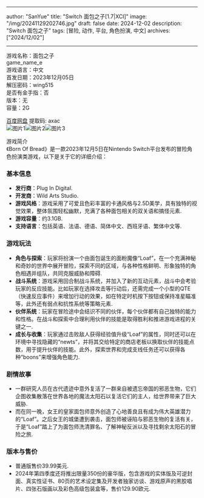
---
author: "SanYue"
title: "Switch 面包之子[1.7|XCI]"
image: "/img/20241129202746.jpg"
draft: false
date: 2024-12-02
description: "Switch 面包之子"
tags: [冒险, 动作, 平台, 角色扮演, 中文]
archives: ["2024/12/02"]

---

游戏名称：面包之子   
game_name_e    
游戏语言：中文  
首发日期：2023年12月05日  
解压密码：wing515  
是否有金手指：否  
版本：无   
容量：2G

[百度网盘](https://pan.baidu.com/s/1Jkw0qfDo9G8Ek57w56-0vg) 提取码: axac  
![图片1](/img/3a3683.jpg)![图片2](/img/52588b.jpg)![图片3](/img/7d02aa.jpg)  

游戏简介  
《Born Of Bread》是一款2023年12月5日在Nintendo Switch平台发布的冒险角色扮演类游戏，以下是关于它的详细介绍：

### 基本信息
- **发行商**：Plug In Digital.
- **开发商**：Wild Arts Studio.
- **游戏风格**：游戏采用了可爱且色彩丰富的卡通风格与2.5D美学，具有独特的视觉效果，整体氛围轻松幽默，充满了各种面包相关的双关语和搞怪元素.
- **游戏容量**：约3.1GB.
- **支持语言**：包括英语、法语、德语、简体中文、西班牙语、繁体中文等.

### 游戏玩法
- **角色与探索**：玩家将扮演一个由面包诞生的面粉魔像“Loaf”，在一个充满神秘和奇妙的世界中展开冒险，探索不同的区域，与各种性格鲜明、形象独特的角色相遇并组队，共同克服威胁和障碍.
- **战斗系统**：游戏采用回合制战斗系统，并加入了新的互动元素，战斗中会考验玩家的反应技能。比如玩家在选择攻击等行动后，还需完成一个小型的QTE（快速反应事件）来增加行动的效果，如在特定时机按下按钮或保持准星瞄准等，此外还有弱点和抗性系统等策略元素.
- **伙伴系统**：玩家在冒险途中会结识不同的伙伴，每个伙伴都有自己独特的能力和性格。在战斗和探索中合理利用伙伴的技能是取得胜利和推进游戏进程的关键之一.
- **成长与收集**：玩家通过击败敌人获得经验值升级“Loaf”的属性，同时还可以在环境中寻找隐藏的“newts”，并将其交给特定的商店老板以换取伙伴的技能点数，用于提升伙伴的技能。此外，探索世界和完成支线任务还可以获得各种“boons”来增强角色能力.

### 剧情故事
- 一群研究人员在古代遗迹中意外复活了一群来自被遗忘帝国的邪恶生物，它们企图收集散落在世界各地的魔法太阳石以复活它们的主人，给世界带来了巨大威胁.
- 而在同一晚，女王的皇家面包师意外创造了心地善良且有成为伟大英雄潜力的“Loaf”。之后女王的城堡遭到袭击，面包师被诬陷与邪恶生物的复活有关，于是“Loaf”踏上了为面包师洗清罪名、了解神秘反派以及寻找剩余太阳石的冒险之旅.

### 版本与售价
- 普通版售价39.99美元.
- 2024年第四季度还将推出限量350份的豪华版，包含游戏的实体版及可逆封面、真实性证书、80页的艺术设定集及开发者独家访谈、游戏原声的黑胶唱片、四张石版画以及彩色高级包装盒等，售价129.90欧元.
 
